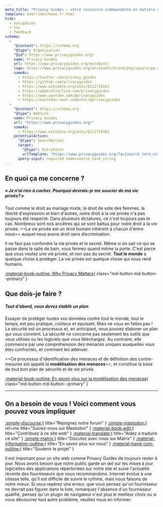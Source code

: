 ```yaml
---
meta_title: "Privacy Guides : votre ressource indépendante en matière de protection de la vie privée et de sécuritéPrivacy Guides"
template: overrides/home.fr.html
hide:
  - navigation
  - toc
  - feedback
schema:
  - 
    "@context": https://schema.org
    "@type": Organization
    "@id": https://www.privacyguides.org/
    name: Privacy Guides
    url: https://www.privacyguides.org/en/about/
    logo: https://www.privacyguides.org/en/assets/brand/png/square/pg-yellow.png
    sameAs:
      - https://twitter.com/privacy_guides
      - https://github.com/privacyguides
      - https://www.wikidata.org/wiki/Q111710163
      - https://opencollective.com/privacyguides
      - https://www.youtube.com/@privacyguides
      - https://mastodon.neat.computer/@privacyguides
  - 
    "@context": https://schema.org
    "@type": WebSite
    name: Privacy Guides
    url: "https://www.privacyguides.org/"
    sameAs:
      - https://www.wikidata.org/wiki/Q111710163
    potentialAction:
      "@type": SearchAction
      target:
        "@type": EntryPoint
        urlTemplate: "https://www.privacyguides.org/?q={search_term_string}"
      query-input: required name=search_term_string
---
```


<!-- markdownlint-disable-next-line -->
## En quoi ça me concerne ?

##### « Je n'ai rien à cacher. Pourquoi devrais-je me soucier de ma vie privée? »

Tout comme le droit au mariage mixte, le droit de vote des femmes, la liberté d'expression et bien d'autres, notre droit à la vie privée n'a pas toujours été respecté. Dans plusieurs dictatures, ce n'est toujours pas le cas. Nombreux sont nos ancêtres qui se sont battus pour notre droit à la vie privée. ==La vie privée est un droit humain inhérent à chacun d'entre nous== auquel nous avons droit sans discrimination.

Il ne faut pas confondre la vie privée et le secret. Même si on sait ce qui se passe dans la salle de bain, vous fermez quand même la porte. C'est parce que vous voulez une vie privée, et non pas du secret. **Tout le monde** a quelque chose à protéger. La vie privée est quelque chose qui nous rend humains.

[:material-book-outline: Why Privacy Matters](basics/why-privacy-matters.md){ class="md-button md-button--primary" }

## Que dois-je faire ?

##### Tout d'abord, vous devez établir un plan

Essayer de protéger toutes vos données contre tout le monde, tout le temps, est peu pratique, coûteux et épuisant. Mais ne vous en faites pas ! La sécurité est un processus et, en anticipant, vous pouvez élaborer un plan qui vous convient. La sécurité ne concerne pas seulement les outils que vous utilisez ou les logiciels que vous téléchargez. Au contraire, elle commence par une compréhension des menaces uniques auxquelles vous êtes confrontés, et comment les atténuer.

==Ce processus d'identification des menaces et de définition des contre-mesures est appelé la **modélisation des menaces**==, et constitue la base de tout bon plan de sécurité et de vie privée.

[:material-book-outline: En savoir plus sur la modélisation des menaces](basics/threat-modeling.md){ class="md-button md-button--primary" }

---

## On a besoin de vous ! Voici comment vous pouvez vous impliquer

[:simple-discourse:](https://discuss.privacyguides.net/){ title="Rejoignez notre forum" }
[:simple-mastodon:](https://mastodon.neat.computer/@privacyguides){ rel=me title="Suivez-nous sur Mastodon" }
[:material-book-edit:](https://github.com/privacyguides/privacyguides.org){ title="Contribuez à ce site web" }
[:material-translate:](https://matrix.to/#/#pg-i18n:aragon.sh){ title="Aidez à traduire ce site" }
[:simple-matrix:](https://matrix.to/#/#privacyguides:matrix.org){ title="Discutez avec nous sur Matrix" }
[:material-information-outline:](about/index.md){ title="En savoir plus sur nous" }
[:material-hand-coin-outline:](about/donate.md){ title="Soutenir le projet" }

Il est important pour un site web comme Privacy Guides de toujours rester à jour. Nous avons besoin que notre public garde un œil sur les mises à jour logicielles des applications répertoriées sur notre site et suive l'actualité récente des fournisseurs que nous recommandons. Internet évolue à une vitesse telle, qu'il est difficile de suivre le rythme, mais nous faisons de notre mieux. Si vous repérez une erreur, que vous pensez qu'un fournisseur ne devrait pas figurer dans la liste, remarquez l'absence d'un fournisseur qualifié, pensez qu'un plugin de navigateur n'est plus le meilleur choix ou si vous découvrez tout autre problème, veuillez nous en informer.
